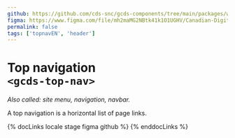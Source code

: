 ```yaml
---
github: https://github.com/cds-snc/gcds-components/tree/main/packages/web/src/components/gcds-top-nav
figma: https://www.figma.com/file/mh2maMG2NBtk41k1O1UGHV/Canadian-Digital-Service%E2%80%A8---GC-Design-System?type=design&node-id=4738-10759&mode=design&t=PaKRkbpFLPNx99bv-0
permalink: false
tags: ['topnavEN', 'header']
---
```


# Top navigation <br>`<gcds-top-nav>`

_Also called: site menu, navigation, navbar._

A top navigation is a horizontal list of page links.

{% docLinks locale stage figma github %}
{% enddocLinks %}

<br/>
